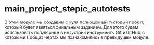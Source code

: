 # main_project_stepic_autotests
В этом модуле мы создадим с нуля полноценный тестовый проект, который будет являться  финальным заданием. Для этого будем использовать популярные в индустрии инструменты Git и GitHub, с которыми в общих чертах мы познакомились в предыдущем модуле. 

